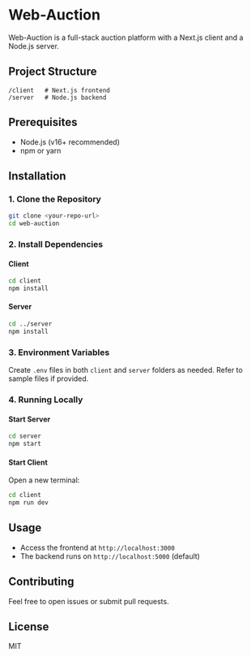 # Web-Auction

Web-Auction is a full-stack auction platform with a Next.js client and a Node.js server.

## Project Structure

``` 
/client   # Next.js frontend
/server   # Node.js backend
```

## Prerequisites

- Node.js (v16+ recommended)
- npm or yarn

## Installation

### 1. Clone the Repository

```bash
git clone <your-repo-url>
cd web-auction
```

### 2. Install Dependencies

#### Client

```bash
cd client
npm install
```

#### Server

```bash
cd ../server
npm install
```

### 3. Environment Variables

Create `.env` files in both `client` and `server` folders as needed. Refer to sample files if provided.

### 4. Running Locally

#### Start Server

```bash
cd server
npm start
```

#### Start Client

Open a new terminal:

```bash
cd client
npm run dev
```

## Usage

- Access the frontend at `http://localhost:3000`
- The backend runs on `http://localhost:5000` (default)

## Contributing

Feel free to open issues or submit pull requests.

## License

MIT